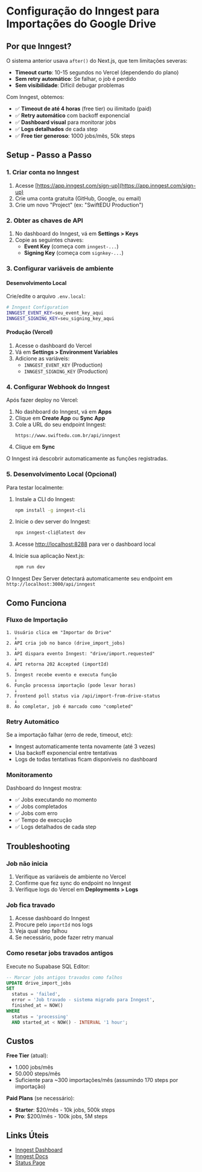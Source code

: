 # Configuração do Inngest para Importações do Google Drive

## Por que Inngest?

O sistema anterior usava `after()` do Next.js, que tem limitações severas:
- **Timeout curto**: 10-15 segundos no Vercel (dependendo do plano)
- **Sem retry automático**: Se falhar, o job é perdido
- **Sem visibilidade**: Difícil debugar problemas

Com Inngest, obtemos:
- ✅ **Timeout de até 4 horas** (free tier) ou ilimitado (paid)
- ✅ **Retry automático** com backoff exponencial
- ✅ **Dashboard visual** para monitorar jobs
- ✅ **Logs detalhados** de cada step
- ✅ **Free tier generoso**: 1000 jobs/mês, 50k steps

## Setup - Passo a Passo

### 1. Criar conta no Inngest

1. Acesse [https://app.inngest.com/sign-up](https://app.inngest.com/sign-up)
2. Crie uma conta gratuita (GitHub, Google, ou email)
3. Crie um novo "Project" (ex: "SwiftEDU Production")

### 2. Obter as chaves de API

1. No dashboard do Inngest, vá em **Settings > Keys**
2. Copie as seguintes chaves:
   - **Event Key** (começa com `inngest-...`)
   - **Signing Key** (começa com `signkey-...`)

### 3. Configurar variáveis de ambiente

#### Desenvolvimento Local

Crie/edite o arquivo `.env.local`:

```bash
# Inngest Configuration
INNGEST_EVENT_KEY=seu_event_key_aqui
INNGEST_SIGNING_KEY=seu_signing_key_aqui
```

#### Produção (Vercel)

1. Acesse o dashboard do Vercel
2. Vá em **Settings > Environment Variables**
3. Adicione as variáveis:
   - `INNGEST_EVENT_KEY` (Production)
   - `INNGEST_SIGNING_KEY` (Production)

### 4. Configurar Webhook do Inngest

Após fazer deploy no Vercel:

1. No dashboard do Inngest, vá em **Apps**
2. Clique em **Create App** ou **Sync App**
3. Cole a URL do seu endpoint Inngest:
   ```
   https://www.swiftedu.com.br/api/inngest
   ```
4. Clique em **Sync**

O Inngest irá descobrir automaticamente as funções registradas.

### 5. Desenvolvimento Local (Opcional)

Para testar localmente:

1. Instale a CLI do Inngest:
   ```bash
   npm install -g inngest-cli
   ```

2. Inicie o dev server do Inngest:
   ```bash
   npx inngest-cli@latest dev
   ```

3. Acesse [http://localhost:8288](http://localhost:8288) para ver o dashboard local

4. Inicie sua aplicação Next.js:
   ```bash
   npm run dev
   ```

O Inngest Dev Server detectará automaticamente seu endpoint em `http://localhost:3000/api/inngest`

## Como Funciona

### Fluxo de Importação

```
1. Usuário clica em "Importar do Drive"
   ↓
2. API cria job no banco (drive_import_jobs)
   ↓
3. API dispara evento Inngest: "drive/import.requested"
   ↓
4. API retorna 202 Accepted (importId)
   ↓
5. Inngest recebe evento e executa função
   ↓
6. Função processa importação (pode levar horas)
   ↓
7. Frontend poll status via /api/import-from-drive-status
   ↓
8. Ao completar, job é marcado como "completed"
```

### Retry Automático

Se a importação falhar (erro de rede, timeout, etc):
- Inngest automaticamente tenta novamente (até 3 vezes)
- Usa backoff exponencial entre tentativas
- Logs de todas tentativas ficam disponíveis no dashboard

### Monitoramento

Dashboard do Inngest mostra:
- ✅ Jobs executando no momento
- ✅ Jobs completados
- ✅ Jobs com erro
- ✅ Tempo de execução
- ✅ Logs detalhados de cada step

## Troubleshooting

### Job não inicia

1. Verifique as variáveis de ambiente no Vercel
2. Confirme que fez sync do endpoint no Inngest
3. Verifique logs do Vercel em **Deployments > Logs**

### Job fica travado

1. Acesse dashboard do Inngest
2. Procure pelo `importId` nos logs
3. Veja qual step falhou
4. Se necessário, pode fazer retry manual

### Como resetar jobs travados antigos

Execute no Supabase SQL Editor:

```sql
-- Marcar jobs antigos travados como falhos
UPDATE drive_import_jobs
SET
  status = 'failed',
  error = 'Job travado - sistema migrado para Inngest',
  finished_at = NOW()
WHERE
  status = 'processing'
  AND started_at < NOW() - INTERVAL '1 hour';
```

## Custos

**Free Tier** (atual):
- 1.000 jobs/mês
- 50.000 steps/mês
- Suficiente para ~300 importações/mês (assumindo 170 steps por importação)

**Paid Plans** (se necessário):
- **Starter**: $20/mês - 10k jobs, 500k steps
- **Pro**: $200/mês - 100k jobs, 5M steps

## Links Úteis

- [Inngest Dashboard](https://app.inngest.com)
- [Inngest Docs](https://www.inngest.com/docs)
- [Status Page](https://status.inngest.com)
